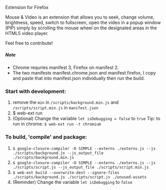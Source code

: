 Extension for Firefox

Mouse & Video is an extension that allows you to seek, change volume, brightness, speed, switch to fullscreen, open the video in a popup window (PIP) simply by scrolling the mouse wheel on the designated areas in the HTML5 video player. 

Feel free to contribute!

##### Note
- Chrome requries manifest 3, Firefox on manifest 2.   
- The two manifests manifest.chrome.json and manifest.firefox, I copy and paste that into manifest.json individually then run the build.

### Start with development:  
 1. remove the `min` in `/scripts/background.min.js` and `/scripts/script.min.js` in `manifest.json`
 2. $ web-ext run     
 3. (Optional) Change the variable `let isDebugging = false` to `true`
 Tip: to run in chrome: `$ web-ext run -t chromium`  
### To build, 'compile' and package:  
 1. `$ google-closure-compiler -O SIMPLE --externs ./externs.js --js ./scripts/background.js --js_output_file ./scripts/background.min.js`           
 2. `$ google-closure-compiler -O SIMPLE --externs ./externs.js --js ./scripts/script.js --js_output_file ./scripts/script.min.js`                       
 2. `$ web-ext build --overwrite-dest --ignore-files ./scripts/background.js ./scripts/script.js ./unused-assets`                   
 3. (Reminder) Change the variable `let isDebugging` to `false` 